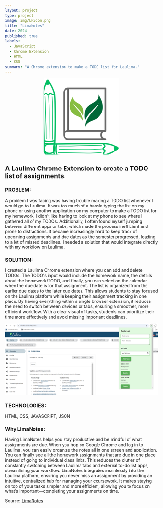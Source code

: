 ```yaml
---
layout: project
type: project
image: img/LNicon.png
title: "LimaNotes"
date: 2024
published: true
labels:
  - JavaScript
  - Chrome Extension
  - HTML
  - CSS
summary: "A Chrome extension to make a TODO list for Laulima."
---
```

<div style="text-align: center;">
  <img class="img-fluid" src="../img/LNicon.png" width = "250" height = "250">
</div>



## A Laulima Chrome Extension to create a TODO list of assignments.

### PROBLEM:
A problem I was facing was having trouble making a TODO list whenever I would go to Laulima. It was too much of a hassle typing the list on my phone or using another application on my computer to make a TODO list for my homework. I didn't like having to look at my phone to see where I gathered all of my TODOs. Additionally, I often found myself jumping between different apps or tabs, which made the process inefficient and prone to distractions. It became increasingly hard to keep track of upcoming assignments and due dates as the semester progressed, leading to a lot of missed deadlines. I needed a solution that would integrate directly with my workflow on Laulima.

### SOLUTION:
I created a Laulima Chrome extension where you can add and delete TODOs. The TODO's input would include the homework name, the details about the homework/TODO, and finally, you can select on the calendar when the due date is for that assignment. The list is organized from the earlier due dates to the later due dates. This allows students to stay focused on the Laulima platform while keeping their assignment tracking in one place. By having everything within a single browser extension, it reduces the need to switch between devices or tabs, ensuring a smoother, more efficient workflow. With a clear visual of tasks, students can prioritize their time more effectively and avoid missing important deadlines.

<div style="text-align: center;">
  <img class="img-fluid" src="../img/LNdemo.png">
</div>


### TECHNOLOGIES:
HTML, CSS, JAVASCRIPT, JSON

### Why LimaNotes:
Having LimaNotes helps you stay productive and be mindful of what assignments are due. When you hop on Google Chrome and log in to Laulima, you can easily organize the notes all in one screen and application. You can finally see all the homework assignments that are due in one place instead of going to individual class links. This reduces the clutter of constantly switching between Laulima tabs and external to-do list apps, streamlining your workflow. LimaNotes integrates seamlessly into the Laulima platform, ensuring you never miss an assignment by providing an intuitive, centralized hub for managing your coursework. It makes staying on top of your tasks simpler and more efficient, allowing you to focus on what's important—completing your assignments on time.
 
Source: <a href="https://github.com/jogarces/ics-313-text-game"><i class="large github icon "></i>LimaNotes</a>
